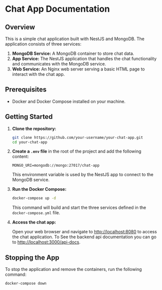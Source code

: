 # Chat App Documentation

## Overview

This is a simple chat application built with NestJS and MongoDB. The application consists of three services:

1. **MongoDB Service:** A MongoDB container to store chat data.
2. **App Service:** The NestJS application that handles the chat functionality and communicates with the MongoDB service.
3. **Web Service:** An Nginx web server serving a basic HTML page to interact with the chat app.

## Prerequisites

- Docker and Docker Compose installed on your machine.

## Getting Started

1. **Clone the repository:**

    ```bash
    git clone https://github.com/your-username/your-chat-app.git
    cd your-chat-app
    ```

2. **Create a `.env` file** in the root of the project and add the following content:

    ```dotenv
    MONGO_URI=mongodb://mongo:27017/chat-app
    ```

    This environment variable is used by the NestJS app to connect to the MongoDB service.

3. **Run the Docker Compose:**

    ```bash
    docker-compose up -d
    ```

    This command will build and start the three services defined in the `docker-compose.yml` file.

4. **Access the chat app:**

    Open your web browser and navigate to [http://localhost:8080](http://localhost:8080) to access the chat application.
    To See the backend api documentation you can go to [http://localhost:3000/api-docs](http://localhost:3000/api-docs).

## Stopping the App

To stop the application and remove the containers, run the following command:

```bash
docker-compose down
```
